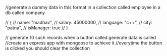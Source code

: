 //generate a dummy data in this format in a collection called employee in a db called company

// {
//     name: "madhav",
//     salary: 45000000,
//     language: "c++",
//     city: "patna",
//     isManager: true
// }


// generate 10 such records when a button called generate data is called
//create an express app with mongoose to achieve it
//everytime the button is clicked you should clear the collection

